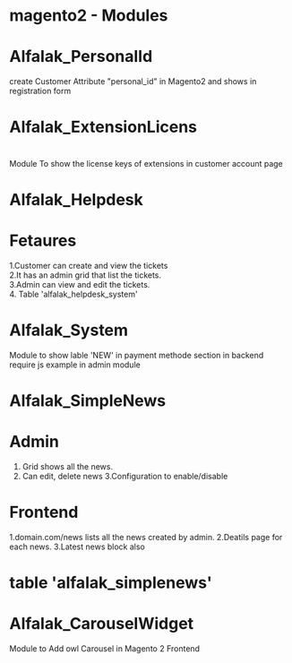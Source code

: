 # magento2 - Modules
# Alfalak_PersonalId
create Customer Attribute "personal_id" in Magento2 and shows in registration form
#
# Alfalak_ExtensionLicens
#
Module To show the license keys of extensions in customer account page
#
#
# Alfalak_Helpdesk
# Fetaures
1.Customer can create and view the tickets<br>
2.It has an admin grid that list the tickets.<br>
3.Admin can view and edit the tickets.<br>
4. Table 'alfalak_helpdesk_system'<br>

# Alfalak_System
Module to show lable 'NEW' in payment methode section in backend
<br>require js example in admin module 
# Alfalak_SimpleNews
# Admin

1. Grid shows all the news.
2. Can edit, delete news
3.Configuration to enable/disable
# Frontend

1.domain.com/news lists all the news created by admin.
2.Deatils page for each news.
3.Latest news block also

# table 'alfalak_simplenews'

# Alfalak_CarouselWidget

Module to Add owl Carousel in Magento 2 Frontend

